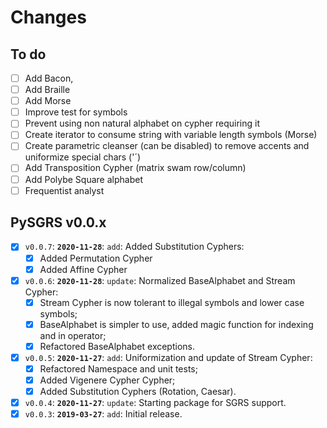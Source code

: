 # Changes

## To do

 - [ ] Add Bacon,
 - [ ] Add Braille
 - [ ] Add Morse
 - [ ] Improve test for symbols
 - [ ] Prevent using non natural alphabet on cypher requiring it
 - [ ] Create iterator to consume string with variable length symbols (Morse)
 - [ ] Create parametric cleanser (can be disabled) to remove accents and uniformize special chars ('´)
 - [ ] Add Transposition Cypher (matrix swam row/column)
 - [ ] Add Polybe Square alphabet
 - [ ] Frequentist analyst

## PySGRS v0.0.x

- [x] `v0.0.7`: **`2020-11-28`**: `add`: Added Substitution Cyphers:
  - [x] Added Permutation Cypher
  - [x] Added Affine Cypher
- [x] `v0.0.6`: **`2020-11-28`**: `update`: Normalized BaseAlphabet and Stream Cypher: 
  - [x] Stream Cypher is now tolerant to illegal symbols and lower case symbols;
  - [x] BaseAlphabet is simpler to use, added magic function for indexing and in operator;
  - [x] Refactored BaseAlphabet exceptions.
- [x] `v0.0.5`: **`2020-11-27`**: `add`: Uniformization and update of Stream Cypher:
  - [x] Refactored Namespace and unit tests;
  - [x] Added Vigenere Cypher Cypher;
  - [x] Added Substitution Cyphers (Rotation, Caesar).
- [x] `v0.0.4`: **`2020-11-27`**: `update`: Starting package for SGRS support.
- [x] `v0.0.3`: **`2019-03-27`**: `add`: Initial release.
